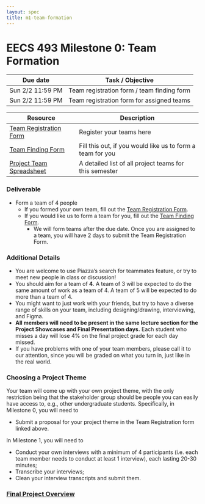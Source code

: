 ```yaml
---
layout: spec
title: m1-team-formation
---
```


EECS 493 Milestone 0: Team Formation
======================================

<!-- TODO: Update links and dates before releasing milestone -->

| Due date | Task / Objective |
| -------- | ---------------- |
| Sun 2/2 11:59 PM | Team registration form / team finding form |
| Sun 2/2 11:59 PM | Team registration form for assigned teams |

| Resource | Description |
| -------- | ---------------- |
| [Team Registration Form]() | Register your teams here |
| [Team Finding Form]() | Fill this out, if you would like us to form a team for you |
| [Project Team Spreadsheet]() | A detailed list of all project teams for this semester |

### Deliverable
- Form a team of 4 people
    - If you formed your own team, fill out the [Team Registration Form]().
    - If you would like us to form a team for you, fill out the [Team Finding Form]().
        - We will form teams after the due date. Once you are assigned to a team, you will have 2 days to submit the Team Registration Form.

### Additional Details
- You are welcome to use Piazza’s search for teammates feature, or try to meet new people in class or discussion!
- You should aim for a team of **4**. A team of 3 will be expected to do the same amount of work as a team of 4. A team of 5 will be expected to do more than a team of 4.
- You might want to just work with your friends, but try to have a diverse range of skills on your team, including designing/drawing, interviewing, and Figma.
- **All members will need to be present in the same lecture section for the Project Showcases and Final Presentation days.** Each student who misses a day will lose 4% on the final project grade for each day missed.
- If you have problems with one of your team members, please call it to our attention, since you will be graded on what you turn in, just like in the real world.

### Choosing a Project Theme

Your team will come up with your own project theme, with the only restriction being that the stakeholder group should be people you can easily have access to, e.g., other undergraduate students. Specifically, in Milestone 0, you will need to
- Submit a proposal for your project theme in the Team Registration form linked above.

In Milestone 1, you will need to
- Conduct your own interviews with a minimum of 4 participants (i.e. each team member needs to conduct at least 1 interview), each lasting 20-30 minutes;
- Transcribe your interviews;
- Clean your interview transcripts and submit them.

### [Final Project Overview](https://eecs493staff.github.io/m0-team-formation/)